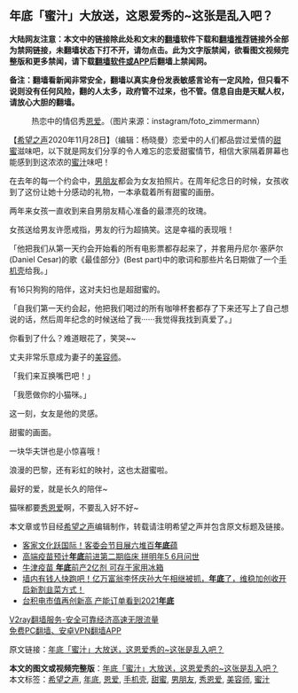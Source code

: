  <h2>年底「蜜汁」大放送，这恩爱秀的~这张是乱入吧？</h2> <p class="notice"><b>大陆网友注意：本文中的链接除此处和文末的<a href="https://github.com/bannedbook/fanqiang" >翻墙</a>软件下载和<a href="https://github.com/killgcd/justmysocks/blob/master/README.md">翻墙推荐</a>链接外全部为禁网链接，未翻墙状态下打不开，请勿点击。此为文字版禁闻，欲看图文视频完整版和更多禁闻，请下载<a href="https://github.com/bannedbook/fanqiang">翻墙软件或APP</a>后翻墙上禁闻网。</p><p>备注：翻墙看新闻非常安全，翻墙以真实身份发表敏感言论有一定风险，但只看不说则没有任何风险，翻的人太多，政府管不过来，也不管。信息自由是天赋人权，请放心大胆的翻墙。</b></p>  <div class="entry"> <figure><figcaption>热恋中的情侣秀<a href="https://www.bannedbook.org/bnews/tag/%E6%81%A9%E7%88%B1/" class="st_tag internal_tag" rel="tag" title="标签 恩爱 下的日志">恩爱</a>。（图片来源：instagram/foto_zimmermann）</figcaption></figure> <p>【<span class='wp_keywordlink_affiliate'><a href="https://www.soundofhope.org" title="希望之声" target="_blank">希望之声</a></span>2020年11月28日】（编辑：杨晓曼）恋爱中的人们都品尝过爱情的<a href="https://www.bannedbook.org/bnews/tag/%E7%94%9C%E8%9C%9C/" class="st_tag internal_tag" rel="tag" title="标签 甜蜜 下的日志">甜蜜</a>滋味吧，以下就是网友们分享的令人难忘的恋爱甜蜜情节，相信大家隔着屏幕也能感到到这浓浓的<a href="https://www.bannedbook.org/bnews/tag/%e8%9c%9c%e6%b1%81/" class="st_tag internal_tag" rel="tag" title="标签 蜜汁 下的日志">蜜汁</a>味吧！</p> <p>在去年的每一个约会中，<a href="https://www.bannedbook.org/bnews/tag/%E7%94%B7%E6%9C%8B%E5%8F%8B/" class="st_tag internal_tag" rel="tag" title="标签 男朋友 下的日志">男朋友</a>都会为女友拍照片。在周年纪念日的时候，女孩收到了这份让她十分感动的礼物，一本承载着所有甜蜜的画册。</p> <p></p> <p>两年来女孩一直收到来自男朋友精心准备的最漂亮的玫瑰。</p> <p></p> <p>女孩送给男友许愿戒指，男友的行为超搞笑。这是幸福的表现哦！</p> <p></p>  <p>「他把我们从第一天约会开始看的所有电影票都存起来了，并套用丹尼尔·塞萨尔(Daniel Cesar)的歌《最佳部分》(Best part)中的歌词和那些片名日期做了一个<a href="https://www.bannedbook.org/bnews/tag/%E6%89%8B%E6%9C%BA%E5%A3%B3/" class="st_tag internal_tag" rel="tag" title="标签 手机壳 下的日志">手机壳</a>给我。」</p> <p>有16只狗狗的陪伴，这对夫妇也是超甜蜜的。</p> <p></p> <p>「自我们第一天约会起，他把我们喝过的所有咖啡杯套都存了下来还写上了自己想说的话，然后周年纪念的时候送给了我······我觉得我找到真爱了。」</p> <p></p> <p>你看到了什么？难道眼花了，笑哭~~</p> <p>丈夫非常乐意成为妻子的<a href="https://www.bannedbook.org/bnews/tag/%E7%BE%8E%E5%AE%B9%E5%B8%88/" class="st_tag internal_tag" rel="tag" title="标签 美容师 下的日志">美容师</a>。</p>  <p></p> <p>「我们来互换嘴巴吧！」</p> <p>「我愿做你的小猫咪。」</p> <p></p> <p>这一刻，女友是他的灵感。</p> <p></p> <p>甜蜜的画面。</p>  <p></p> <p>一块华夫饼也是小惊喜哦！</p> <p></p> <p>浪漫的巴黎，还有彩虹的映衬，这也太甜蜜啦。</p> <p>最好的爱，就是长久的陪伴~</p> <p>猫咪都要<a href="https://www.bannedbook.org/bnews/tag/%e7%a7%80%e6%81%a9%e7%88%b1/" class="st_tag internal_tag" rel="tag" title="标签 秀恩爱 下的日志">秀恩爱</a>啊，不要乱入好不好~</p> <p></p>  <p>本文章或节目经<a href="https://www.bannedbook.org/bnews/tag/%e5%b8%8c%e6%9c%9b%e4%b9%8b%e5%a3%b0/" class="st_tag internal_tag" rel="tag" title="标签 希望之声 下的日志">希望之声</a>编辑制作，转载请注明希望之声并包含原文标题及链接。</p> <ul class='op-related-articles' title='相关阅读'> <li><a href='https://www.bannedbook.org/bnews/taiwannews/20201126/1437276.html' target='_blank'>客家文化跃国际！客委会节目展六堆百<b>年底</b>蕴</a></li> <li><a href='https://www.bannedbook.org/bnews/taiwannews/20201125/1436477.html' target='_blank'>高端疫苗预计<b>年底</b>前进第二期临床 拼明年5 6月问世</a></li> <li><a href='https://www.bannedbook.org/bnews/cnnews/20201124/1435965.html' target='_blank'>牛津疫苗 <b>年底</b>前产2亿剂 可存于家用冰箱</a></li> <li><a href='https://www.bannedbook.org/bnews/bannedvideo/20201123/1435407.html' target='_blank'>墙内有钱人快跑吧！亿万富翁李怀庆孙大午相继被抓，<b>年底</b>了，维稳加创收开启新割韭菜方式！</a></li> <li><a href='https://www.bannedbook.org/bnews/bannedvideo/20201122/1435169.html' target='_blank'>台积电市值再创新高 产能订单看到2021<b>年底</b></a></li> </ul> <p class="texttj"> <a href="https://www.bannedbook.org/forum23/topic22702.html" target="_blank">V2ray翻墙服务-安全可靠经济高速无限流量</a><br/> <a href="https://github.com/bannedbook/fanqiang/wiki/%E7%A6%81%E9%97%BB%E7%BD%91%E5%AE%89%E5%8D%93%E7%BF%BB%E5%A2%99%E6%96%B0%E9%97%BBAPP" target="_blank">免费PC翻墙、安卓VPN翻墙APP</a></p><p>原文链接：<a class="src_link"  href="https://www.soundofhope.org/post/272727" target="_blank">年底「蜜汁」大放送，这恩爱秀的~这张是乱入吧？</a></p><a name='sharetosocial'></a>       <div><b>本文的图文或视频完整版</b>：<a href='https://www.bannedbook.org/bnews/comments/20201128/1438638.html'>年底「蜜汁」大放送，这恩爱秀的~这张是乱入吧？</a></div>  </div><!--END ENTRY--> <div class="postfooter"> <div>本文标签：<a href="https://www.bannedbook.org/bnews/tag/%e5%b8%8c%e6%9c%9b%e4%b9%8b%e5%a3%b0/" rel="tag">希望之声</a>, <a href="https://www.bannedbook.org/bnews/tag/%E5%B9%B4%E5%BA%95/" rel="tag">年底</a>, <a href="https://www.bannedbook.org/bnews/tag/%E6%81%A9%E7%88%B1/" rel="tag">恩爱</a>, <a href="https://www.bannedbook.org/bnews/tag/%E6%89%8B%E6%9C%BA%E5%A3%B3/" rel="tag">手机壳</a>, <a href="https://www.bannedbook.org/bnews/tag/%E7%94%9C%E8%9C%9C/" rel="tag">甜蜜</a>, <a href="https://www.bannedbook.org/bnews/tag/%E7%94%B7%E6%9C%8B%E5%8F%8B/" rel="tag">男朋友</a>, <a href="https://www.bannedbook.org/bnews/tag/%e7%a7%80%e6%81%a9%e7%88%b1/" rel="tag">秀恩爱</a>, <a href="https://www.bannedbook.org/bnews/tag/%E7%BE%8E%E5%AE%B9%E5%B8%88/" rel="tag">美容师</a>, <a href="https://www.bannedbook.org/bnews/tag/%e8%9c%9c%e6%b1%81/" rel="tag">蜜汁</a></div>  </div><!--END POSTFOOTER--> 